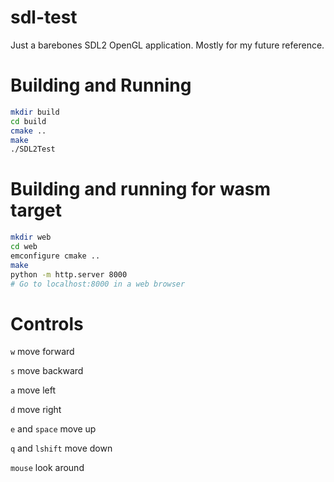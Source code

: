 # sdl-test
Just a barebones SDL2 OpenGL application.  Mostly for my future reference.

# Building and Running
```sh
mkdir build
cd build
cmake ..
make
./SDL2Test
```

# Building and running for wasm target
```sh
mkdir web
cd web
emconfigure cmake ..
make
python -m http.server 8000
# Go to localhost:8000 in a web browser
```

# Controls
`w` move forward

`s` move backward

`a` move left

`d` move right

`e` and `space` move up

`q` and `lshift` move down

`mouse` look around
